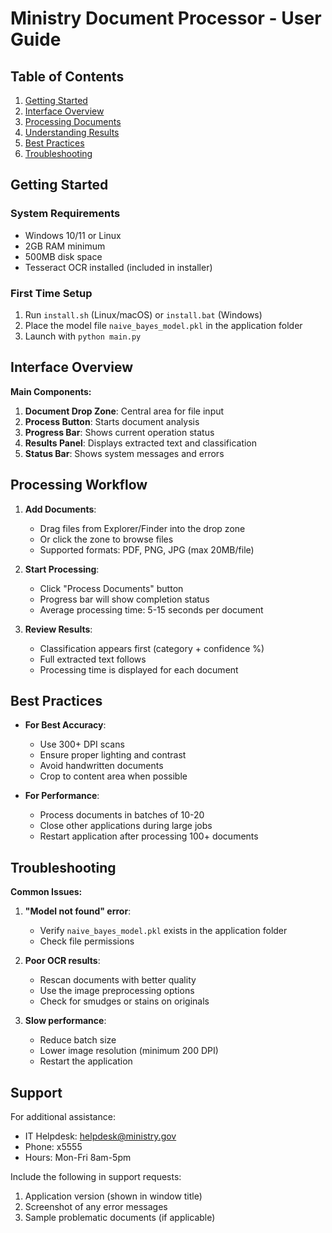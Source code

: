 # Ministry Document Processor - User Guide

## Table of Contents
1. [Getting Started](#getting-started)
2. [Interface Overview](#interface-overview)
3. [Processing Documents](#processing-documents)
4. [Understanding Results](#understanding-results)
5. [Best Practices](#best-practices)
6. [Troubleshooting](#troubleshooting)

## Getting Started
### System Requirements
- Windows 10/11 or Linux
- 2GB RAM minimum
- 500MB disk space
- Tesseract OCR installed (included in installer)

### First Time Setup
1. Run `install.sh` (Linux/macOS) or `install.bat` (Windows)
2. Place the model file `naive_bayes_model.pkl` in the application folder
3. Launch with `python main.py`

## Interface Overview
**Main Components:**
1. **Document Drop Zone**: Central area for file input
2. **Process Button**: Starts document analysis
3. **Progress Bar**: Shows current operation status
4. **Results Panel**: Displays extracted text and classification
5. **Status Bar**: Shows system messages and errors

## Processing Workflow
1. **Add Documents**:
   - Drag files from Explorer/Finder into the drop zone
   - Or click the zone to browse files
   - Supported formats: PDF, PNG, JPG (max 20MB/file)

2. **Start Processing**:
   - Click "Process Documents" button
   - Progress bar will show completion status
   - Average processing time: 5-15 seconds per document

3. **Review Results**:
   - Classification appears first (category + confidence %)
   - Full extracted text follows
   - Processing time is displayed for each document

## Best Practices
- **For Best Accuracy**:
  - Use 300+ DPI scans
  - Ensure proper lighting and contrast
  - Avoid handwritten documents
  - Crop to content area when possible

- **For Performance**:
  - Process documents in batches of 10-20
  - Close other applications during large jobs
  - Restart application after processing 100+ documents

## Troubleshooting
**Common Issues:**
1. **"Model not found" error**:
   - Verify `naive_bayes_model.pkl` exists in the application folder
   - Check file permissions

2. **Poor OCR results**:
   - Rescan documents with better quality
   - Use the image preprocessing options
   - Check for smudges or stains on originals

3. **Slow performance**:
   - Reduce batch size
   - Lower image resolution (minimum 200 DPI)
   - Restart the application

## Support
For additional assistance:
- IT Helpdesk: helpdesk@ministry.gov
- Phone: x5555
- Hours: Mon-Fri 8am-5pm

Include the following in support requests:
1. Application version (shown in window title)
2. Screenshot of any error messages
3. Sample problematic documents (if applicable)